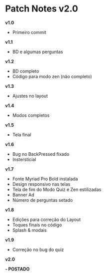 # Patch Notes v2.0

**v1.0**

- Primeiro commit

**v1.1**

- BD e algumas perguntas

**v1.2**

- BD completo
- Código para modo zen (não completo)

**v1.3**

- Ajustes no layout

**v1.4**

- Modos completos

**v1.5**

- Tela final

**v1.6**

- Bug no BackPressed fixado
- Instersticial

**v1.7**

- Fonte Myriad Pro Bold instalada
- Design responsivo nas telas
- Tela de fim do Modo Quiz e Zen estilizadas
- Banner Ad
- Número de perguntas setado

**v1.8**

- Edições para correção do Layout
- Toques finais no código
- Splash & modais

**v1.9**

- Correção no bug do quiz

**v2.0**

**- POSTADO**
